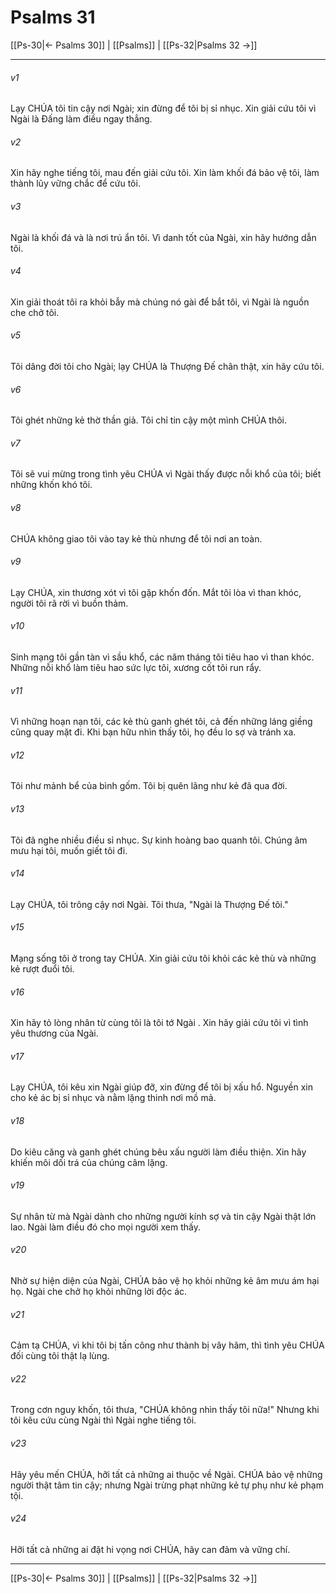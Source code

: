# Psalms 31

[[Ps-30|← Psalms 30]] | [[Psalms]] | [[Ps-32|Psalms 32 →]]
***



###### v1 
Lạy CHÚA tôi tin cậy nơi Ngài; xin đừng để tôi bị sỉ nhục. Xin giải cứu tôi vì Ngài là Đấng làm điều ngay thẳng. 

###### v2 
Xin hãy nghe tiếng tôi, mau đến giải cứu tôi. Xin làm khối đá bảo vệ tôi, làm thành lũy vững chắc để cứu tôi. 

###### v3 
Ngài là khối đá và là nơi trú ẩn tôi. Vì danh tốt của Ngài, xin hãy hướng dẫn tôi. 

###### v4 
Xin giải thoát tôi ra khỏi bẫy mà chúng nó gài để bắt tôi, vì Ngài là nguồn che chở tôi. 

###### v5 
Tôi dâng đời tôi cho Ngài; lạy CHÚA là Thượng Đế chân thật, xin hãy cứu tôi. 

###### v6 
Tôi ghét những kẻ thờ thần giả. Tôi chỉ tin cậy một mình CHÚA thôi. 

###### v7 
Tôi sẽ vui mừng trong tình yêu CHÚA vì Ngài thấy được nỗi khổ của tôi; biết những khốn khó tôi. 

###### v8 
CHÚA không giao tôi vào tay kẻ thù nhưng để tôi nơi an toàn. 

###### v9 
Lạy CHÚA, xin thương xót vì tôi gặp khốn đốn. Mắt tôi lòa vì than khóc, người tôi rã rời vì buồn thảm. 

###### v10 
Sinh mạng tôi gần tàn vì sầu khổ, các năm tháng tôi tiêu hao vì than khóc. Những nỗi khổ làm tiêu hao sức lực tôi, xương cốt tôi run rẩy. 

###### v11 
Vì những hoạn nạn tôi, các kẻ thù ganh ghét tôi, cả đến những láng giềng cũng quay mặt đi. Khi bạn hữu nhìn thấy tôi, họ đều lo sợ và tránh xa. 

###### v12 
Tôi như mảnh bể của bình gốm. Tôi bị quên lãng như kẻ đã qua đời. 

###### v13 
Tôi đã nghe nhiều điều sỉ nhục. Sự kinh hoàng bao quanh tôi. Chúng âm mưu hại tôi, muốn giết tôi đi. 

###### v14 
Lạy CHÚA, tôi trông cậy nơi Ngài. Tôi thưa, "Ngài là Thượng Đế tôi." 

###### v15 
Mạng sống tôi ở trong tay CHÚA. Xin giải cứu tôi khỏi các kẻ thù và những kẻ rượt đuổi tôi. 

###### v16 
Xin hãy tỏ lòng nhân từ cùng tôi là tôi tớ Ngài . Xin hãy giải cứu tôi vì tình yêu thương của Ngài. 

###### v17 
Lạy CHÚA, tôi kêu xin Ngài giúp đỡ, xin đừng để tôi bị xấu hổ. Nguyền xin cho kẻ ác bị sỉ nhục và nằm lặng thinh nơi mồ mả. 

###### v18 
Do kiêu căng và ganh ghét chúng bêu xấu người làm điều thiện. Xin hãy khiến môi dối trá của chúng câm lặng. 

###### v19 
Sự nhân từ mà Ngài dành cho những người kính sợ và tin cậy Ngài thật lớn lao. Ngài làm điều đó cho mọi người xem thấy. 

###### v20 
Nhờ sự hiện diện của Ngài, CHÚA bảo vệ họ khỏi những kẻ âm mưu ám hại họ. Ngài che chở họ khỏi những lời độc ác. 

###### v21 
Cảm tạ CHÚA, vì khi tôi bị tấn công như thành bị vây hãm, thì tình yêu CHÚA đối cùng tôi thật lạ lùng. 

###### v22 
Trong cơn nguy khốn, tôi thưa, "CHÚA không nhìn thấy tôi nữa!" Nhưng khi tôi kêu cứu cùng Ngài thì Ngài nghe tiếng tôi. 

###### v23 
Hãy yêu mến CHÚA, hỡi tất cả những ai thuộc về Ngài. CHÚA bảo vệ những người thật tâm tin cậy; nhưng Ngài trừng phạt những kẻ tự phụ như kẻ phạm tội. 

###### v24 
Hỡi tất cả những ai đặt hi vọng nơi CHÚA, hãy can đảm và vững chí.

***
[[Ps-30|← Psalms 30]] | [[Psalms]] | [[Ps-32|Psalms 32 →]]
